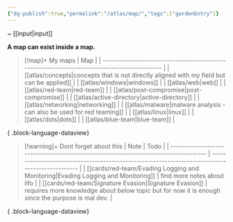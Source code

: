 ```yaml
---
{"dg-publish":true,"permalink":"/atlas/map/","tags":["gardenEntry"]}
---
```


~  [[input\|input]]

**A map can exist inside a map.**

> [!map]+ My maps
>  | Map                                                                                           |
> | --------------------------------------------------------------------------------------------- |
> | [[atlas/concepts\|concepts that is not directly aligned with my field but can be applied]] |
> | [[atlas/windows\|windows]]                                                                 |
> | [[atlas/web\|web]]                                                                         |
> | [[atlas/red-team\|red-team]]                                                               |
> | [[atlas/post-compromise\|post-compromise]]                                                 |
> | [[atlas/active-directory\|active-directory]]                                               |
> | [[atlas/networking\|networking]]                                                           |
> | [[atlas/malware\|malware analysis - can also be used for red teaming]]                     |
> | [[atlas/linux\|linux]]                                                                     |
> | [[atlas/dots\|dots]]                                                                       |
> | [[atlas/blue-team\|blue-team]]                                                             |
> 
{ .block-language-dataview}

> [!warning]+ Dont forget about this
>  | Note                                                                                 | Todo                                                                                             |
> | ------------------------------------------------------------------------------------ | ------------------------------------------------------------------------------------------------ |
> | [[cards/red-team/Evading Logging and Monitoring\|Evading Logging and Monitoring]] | find more notes about lifo                                                                       |
> | [[cards/red-team/Signature Evasion\|Signature Evasion]]                           | requires more knowledge about below topic but for now it is enough since the purpose is mal dev. |
> 
{ .block-language-dataview}





